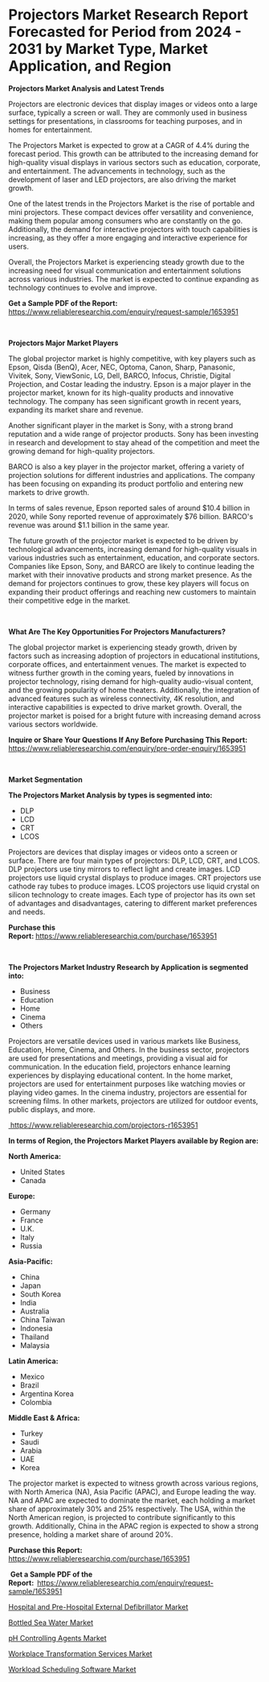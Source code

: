 <p><h1>Projectors Market Research Report Forecasted for Period from 2024 -  2031 by Market Type, Market Application, and Region</h1></p><p><strong>Projectors Market Analysis and Latest Trends</strong></p>
<p><p>Projectors are electronic devices that display images or videos onto a large surface, typically a screen or wall. They are commonly used in business settings for presentations, in classrooms for teaching purposes, and in homes for entertainment.</p><p>The Projectors Market is expected to grow at a CAGR of 4.4% during the forecast period. This growth can be attributed to the increasing demand for high-quality visual displays in various sectors such as education, corporate, and entertainment. The advancements in technology, such as the development of laser and LED projectors, are also driving the market growth.</p><p>One of the latest trends in the Projectors Market is the rise of portable and mini projectors. These compact devices offer versatility and convenience, making them popular among consumers who are constantly on the go. Additionally, the demand for interactive projectors with touch capabilities is increasing, as they offer a more engaging and interactive experience for users.</p><p>Overall, the Projectors Market is experiencing steady growth due to the increasing need for visual communication and entertainment solutions across various industries. The market is expected to continue expanding as technology continues to evolve and improve.</p></p>
<p><strong>Get a Sample PDF of the Report:&nbsp;</strong> <a href="https://www.reliableresearchiq.com/enquiry/request-sample/1653951">https://www.reliableresearchiq.com/enquiry/request-sample/1653951</a></p>
<p>&nbsp;</p>
<p><strong>Projectors Major Market Players</strong></p>
<p><p>The global projector market is highly competitive, with key players such as Epson, Qisda (BenQ), Acer, NEC, Optoma, Canon, Sharp, Panasonic, Vivitek, Sony, ViewSonic, LG, Dell, BARCO, Infocus, Christie, Digital Projection, and Costar leading the industry. Epson is a major player in the projector market, known for its high-quality products and innovative technology. The company has seen significant growth in recent years, expanding its market share and revenue.</p><p>Another significant player in the market is Sony, with a strong brand reputation and a wide range of projector products. Sony has been investing in research and development to stay ahead of the competition and meet the growing demand for high-quality projectors.</p><p>BARCO is also a key player in the projector market, offering a variety of projection solutions for different industries and applications. The company has been focusing on expanding its product portfolio and entering new markets to drive growth.</p><p>In terms of sales revenue, Epson reported sales of around $10.4 billion in 2020, while Sony reported revenue of approximately $76 billion. BARCO's revenue was around $1.1 billion in the same year.</p><p>The future growth of the projector market is expected to be driven by technological advancements, increasing demand for high-quality visuals in various industries such as entertainment, education, and corporate sectors. Companies like Epson, Sony, and BARCO are likely to continue leading the market with their innovative products and strong market presence. As the demand for projectors continues to grow, these key players will focus on expanding their product offerings and reaching new customers to maintain their competitive edge in the market.</p></p>
<p>&nbsp;</p>
<p><strong>What Are The Key Opportunities For Projectors Manufacturers?</strong></p>
<p><p>The global projector market is experiencing steady growth, driven by factors such as increasing adoption of projectors in educational institutions, corporate offices, and entertainment venues. The market is expected to witness further growth in the coming years, fueled by innovations in projector technology, rising demand for high-quality audio-visual content, and the growing popularity of home theaters. Additionally, the integration of advanced features such as wireless connectivity, 4K resolution, and interactive capabilities is expected to drive market growth. Overall, the projector market is poised for a bright future with increasing demand across various sectors worldwide.</p></p>
<p><strong>Inquire or Share Your Questions If Any Before Purchasing This Report:</strong> <a href="https://www.reliableresearchiq.com/enquiry/pre-order-enquiry/1653951">https://www.reliableresearchiq.com/enquiry/pre-order-enquiry/1653951</a></p>
<p>&nbsp;</p>
<p><strong>Market Segmentation</strong></p>
<p><strong>The Projectors Market Analysis by types is segmented into:</strong></p>
<p><ul><li>DLP</li><li>LCD</li><li>CRT</li><li>LCOS</li></ul></p>
<p><p>Projectors are devices that display images or videos onto a screen or surface. There are four main types of projectors: DLP, LCD, CRT, and LCOS. DLP projectors use tiny mirrors to reflect light and create images. LCD projectors use liquid crystal displays to produce images. CRT projectors use cathode ray tubes to produce images. LCOS projectors use liquid crystal on silicon technology to create images. Each type of projector has its own set of advantages and disadvantages, catering to different market preferences and needs.</p></p>
<p><strong>Purchase this Report:&nbsp;</strong><a href="https://www.reliableresearchiq.com/purchase/1653951">https://www.reliableresearchiq.com/purchase/1653951</a></p>
<p>&nbsp;</p>
<p><strong>The Projectors Market Industry Research by Application is segmented into:</strong></p>
<p><ul><li>Business</li><li>Education</li><li>Home</li><li>Cinema</li><li>Others</li></ul></p>
<p><p>Projectors are versatile devices used in various markets like Business, Education, Home, Cinema, and Others. In the business sector, projectors are used for presentations and meetings, providing a visual aid for communication. In the education field, projectors enhance learning experiences by displaying educational content. In the home market, projectors are used for entertainment purposes like watching movies or playing video games. In the cinema industry, projectors are essential for screening films. In other markets, projectors are utilized for outdoor events, public displays, and more.</p></p>
<p><a href="https://www.reliableresearchiq.com/projectors-r1653951">&nbsp;https://www.reliableresearchiq.com/projectors-r1653951</a></p>
<p><strong>In terms of Region, the Projectors Market Players available by Region are:</strong></p>
<p>
    <p> <strong> North America: </strong>
        <ul>
            <li>United States</li>
            <li>Canada</li>
        </ul>
        </p> 
    <p> <strong> Europe: </strong>
        <ul>
            <li>Germany</li>
            <li>France</li>
            <li>U.K.</li>
            <li>Italy</li>
            <li>Russia</li>
        </ul>
        </p> 
    <p> <strong> Asia-Pacific: </strong>
        <ul>
            <li>China</li>
            <li>Japan</li>
            <li>South Korea</li>
            <li>India</li>
            <li>Australia</li>
            <li>China Taiwan</li>
            <li>Indonesia</li>
            <li>Thailand</li>
            <li>Malaysia</li>
        </ul>
        </p> 
    <p> <strong> Latin America: </strong>
        <ul>
            <li>Mexico</li>
            <li>Brazil</li>
            <li>Argentina Korea</li>
            <li>Colombia</li>
        </ul>
        </p> 
    <p> <strong> Middle East & Africa: </strong>
        <ul>
            <li>Turkey</li>
            <li>Saudi</li>
            <li>Arabia</li>
            <li>UAE</li>
            <li>Korea</li>
        </ul>
    </p>
    </p>
<p><p>The projector market is expected to witness growth across various regions, with North America (NA), Asia Pacific (APAC), and Europe leading the way. NA and APAC are expected to dominate the market, each holding a market share of approximately 30% and 25% respectively. The USA, within the North American region, is projected to contribute significantly to this growth. Additionally, China in the APAC region is expected to show a strong presence, holding a market share of around 20%.</p></p>
<p><strong>Purchase this Report: </strong><a href="https://www.reliableresearchiq.com/purchase/1653951">https://www.reliableresearchiq.com/purchase/1653951</a></p>
<p>&nbsp;<strong>Get a Sample PDF of the Report:&nbsp;&nbsp;</strong><a href="https://www.reliableresearchiq.com/enquiry/request-sample/1653951">https://www.reliableresearchiq.com/enquiry/request-sample/1653951</a></p>
<p><strong></strong></p>
<p><p><a href="https://www.linkedin.com/pulse/hospital-pre-hospital-external-defibrillator-market-trends-analysis-yitqf?trackingId=8fqk5%2FlETjG%2FfAwgUyp%2BBA%3D%3D">Hospital and Pre-Hospital External Defibrillator Market</a></p><p><a href="https://www.linkedin.com/pulse/bottled-sea-water-market-share-size-trends-industry-analysis-cubsf?trackingId=klM8%2FGHoQKWwzqf0nm0Amw%3D%3D">Bottled Sea Water Market</a></p><p><a href="https://www.linkedin.com/pulse/ph-controlling-agents-market-size-growth-trends-statistics-7yuhe?trackingId=fZYjzQm1Sg2Gc%2F0CcOqRzg%3D%3D">pH Controlling Agents Market</a></p><p><a href="https://github.com/mandarincruisesvn/Market-Research-Report-List-1/blob/main/workplace-transformation-services-market.md">Workplace Transformation Services Market</a></p><p><a href="https://github.com/julian6Skinner/Market-Research-Report-List-1/blob/main/workload-scheduling-software-market.md">Workload Scheduling Software Market</a></p></p>
